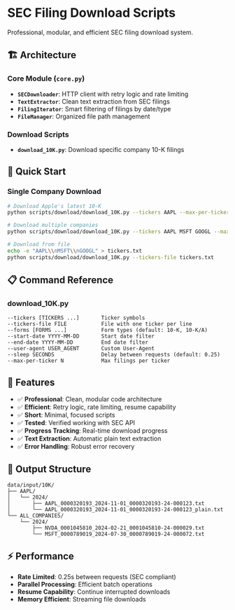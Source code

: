 # SEC Filing Download Scripts

Professional, modular, and efficient SEC filing download system.

## 🏗️ **Architecture**

### **Core Module (`core.py`)**
- **`SECDownloader`**: HTTP client with retry logic and rate limiting
- **`TextExtractor`**: Clean text extraction from SEC filings
- **`FilingIterator`**: Smart filtering of filings by date/type
- **`FileManager`**: Organized file path management

### **Download Scripts**
- **`download_10K.py`**: Download specific company 10-K filings


## 🚀 **Quick Start**

### **Single Company Download**
```bash
# Download Apple's latest 10-K
python scripts/download/download_10K.py --tickers AAPL --max-per-ticker 1

# Download multiple companies
python scripts/download/download_10K.py --tickers AAPL MSFT GOOGL --max-per-ticker 2

# Download from file
echo -e "AAPL\\nMSFT\\nGOOGL" > tickers.txt
python scripts/download/download_10K.py --tickers-file tickers.txt
```



## 📋 **Command Reference**

### **download_10K.py**
```
--tickers [TICKERS ...]       Ticker symbols
--tickers-file FILE           File with one ticker per line
--forms [FORMS ...]           Form types (default: 10-K, 10-K/A)
--start-date YYYY-MM-DD       Start date filter
--end-date YYYY-MM-DD         End date filter
--user-agent USER_AGENT       Custom User-Agent
--sleep SECONDS               Delay between requests (default: 0.25)
--max-per-ticker N            Max filings per ticker
```



## 🎯 **Features**

- ✅ **Professional**: Clean, modular code architecture
- ✅ **Efficient**: Retry logic, rate limiting, resume capability
- ✅ **Short**: Minimal, focused scripts
- ✅ **Tested**: Verified working with SEC API
- ✅ **Progress Tracking**: Real-time download progress
- ✅ **Text Extraction**: Automatic plain text extraction
- ✅ **Error Handling**: Robust error recovery

## 📁 **Output Structure**
```
data/input/10K/
├── AAPL/
│   └── 2024/
│       ├── AAPL_0000320193_2024-11-01_0000320193-24-000123.txt
│       └── AAPL_0000320193_2024-11-01_0000320193-24-000123_plain.txt
└── ALL_COMPANIES/
    └── 2024/
        ├── NVDA_0001045810_2024-02-21_0001045810-24-000029.txt
        └── MSFT_0000789019_2024-07-30_0000789019-24-000072.txt
```

## ⚡ **Performance**
- **Rate Limited**: 0.25s between requests (SEC compliant)
- **Parallel Processing**: Efficient batch operations
- **Resume Capability**: Continue interrupted downloads
- **Memory Efficient**: Streaming file downloads
